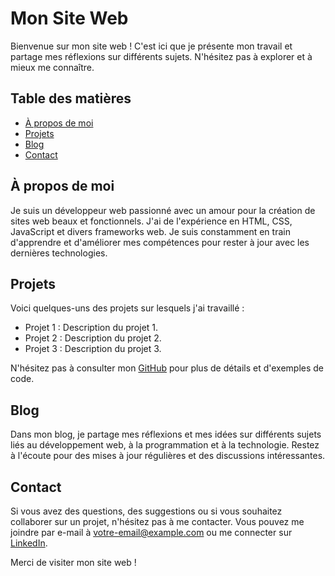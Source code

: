 # Mon Site Web

Bienvenue sur mon site web ! C'est ici que je présente mon travail et partage mes réflexions sur différents sujets. N'hésitez pas à explorer et à mieux me connaître.

## Table des matières

- [À propos de moi](#à-propos-de-moi)
- [Projets](#projets)
- [Blog](#blog)
- [Contact](#contact)

## À propos de moi

Je suis un développeur web passionné avec un amour pour la création de sites web beaux et fonctionnels. J'ai de l'expérience en HTML, CSS, JavaScript et divers frameworks web. Je suis constamment en train d'apprendre et d'améliorer mes compétences pour rester à jour avec les dernières technologies.

## Projets

Voici quelques-uns des projets sur lesquels j'ai travaillé :

- Projet 1 : Description du projet 1.
- Projet 2 : Description du projet 2.
- Projet 3 : Description du projet 3.

N'hésitez pas à consulter mon [GitHub](https://github.com/votre-nom-d'utilisateur) pour plus de détails et d'exemples de code.

## Blog

Dans mon blog, je partage mes réflexions et mes idées sur différents sujets liés au développement web, à la programmation et à la technologie. Restez à l'écoute pour des mises à jour régulières et des discussions intéressantes.

## Contact

Si vous avez des questions, des suggestions ou si vous souhaitez collaborer sur un projet, n'hésitez pas à me contacter. Vous pouvez me joindre par e-mail à [votre-email@example.com](mailto:votre-email@example.com) ou me connecter sur [LinkedIn](https://www.linkedin.com/in/votre-nom-d'utilisateur).

Merci de visiter mon site web !
